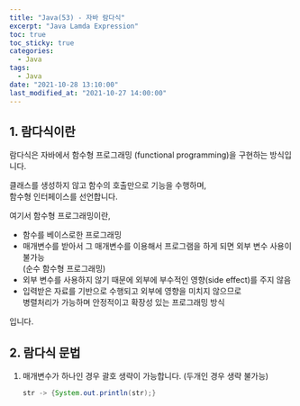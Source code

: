 ```yaml
---
title: "Java(53) - 자바 람다식"
excerpt: "Java Lamda Expression"
toc: true
toc_sticky: true
categories:
  - Java
tags:
  - Java
date: "2021-10-28 13:10:00"
last_modified_at: "2021-10-27 14:00:00"
---
```


## 1. 람다식이란

람다식은 자바에서 함수형 프로그래밍 (functional programming)을 구현하는 방식입니다.<br/>

클래스를 생성하지 않고 함수의 호출만으로 기능을 수행하며,<br/>
함수형 인터페이스를 선언합니다.<br/>

여기서 함수형 프로그래밍이란,<br/>

- 함수를 베이스로한 프로그래밍
- 매개변수를 받아서 그 매개변수를 이용해서 프로그램을 하게 되면 외부 변수 사용이 불가능<br/>
  (순수 함수형 프로그래밍)
- 외부 변수를 사용하지 않기 때문에 외부에 부수적인 영향(side effect)를 주지 않음
- 입력받은 자료를 기반으로 수행되고 외부에 영향을 미치지 않으므로<br/>
  병렬처리가 가능하며 안정적이고 확장성 있는 프로그래밍 방식

입니다.<br/>

## 2. 람다식 문법

1. 매개변수가 하나인 경우 괄호 생략이 가능합니다. (두개인 경우 생략 불가능)<br/>
   ```java
   str -> {System.out.println(str);}
   ```
